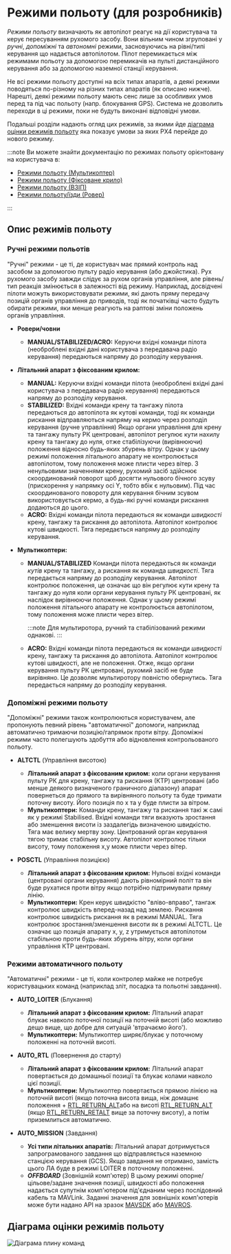 # Режими польоту (для розробників)

_Режими польоту_ визначають як автопілот реагує на дії користувача та керує пересуванням рухомого засобу. Вони вільним чином згруповані у _ручні_, _допоміжні_ та _автономні_ режими, засновуючись на рівні/типі керування що надається автопілотом. Пілот перемикається між режимами польоту за допомогою перемикачів на пульті дистанційного керування або за допомогою наземної станції керування.

Не всі режими польоту доступні на всіх типах апаратів, а деякі режими поводяться по-різному на різних типах апаратів (як описано нижче). Нарешті, деякі режими польоту мають сенс лише за особливих умов перед та під час польоту (напр. блокування GPS). Система не дозволить переходи в ці режими, поки не будуть виконані відповідні умови.

Подальші розділи надають огляд цих режимів, за якими йде [діаграма оцінки режимів польоту](#flight-mode-evaluation-diagram) яка показує умови за яких PX4 перейде до нового режиму.

:::note
Ви можете знайти документацію по режимах польоту орієнтовану на користувача в:

- [Режими польоту (Мультикоптер)](../flight_modes_mc/index.md)
- [Режими польоту (Фіксоване крило)](../flight_modes_fw/index.md)
- [Режими польоту (ВЗІП)](../flight_modes_vtol/index.md)
- [Режими польоту/їзди (Ровер)](../flight_modes_rover/index.md)

:::

## Опис режимів польоту

### Ручні режими польотів

"Ручні" режими - це ті, де користувач має прямий контроль над засобом за допомогою пульту радіо керування (або джойстика). Рух рухомого засобу завжди слідує за рухом органів управління, але рівень/тип реакція змінюється в залежності від режиму. Наприклад, досвідчені пілоти можуть використовувати режими, які дають пряму передачу позицій органів управління до приводів, тоді як початківці часто будуть обирати режими, яки менше реагують на раптові зміни положень органів управління.

- **Ровери/човни**

  - **MANUAL/STABILIZED/ACRO:** Керуючи вхідні команди пілота (необроблені вхідні дані користувача з передавача радіо керування) передаються напряму до розподілу керування.

- **Літальний апарат з фіксованим крилом:**

  - **MANUAL:** Керуючи вхідні команди пілота (необроблені вхідні дані користувача з передавача радіо керування) передаються напряму до розподілу керування.
  - **STABILIZED:** Вхідні команди крену та тангажу пілота передаються до автопілота як кутові команди, тоді як команди рискання відправляються напряму на кермо через розподіл керування (ручне управління) Якщо органи управління для крену та тангажу пульту РК центровані, автопілот регулює кути нахилу крену та тангажу до нуля, отже стабілізуючи (вирівнюючи) положення відносно будь-яких збурень вітру. Однак у цьому режимі положення літального апарату не контролюється автопілотом, тому положення може плисти через вітер. З ненульовими значеннями крену, рухомий засіб здійснює скоординований поворот щоб досягти нульового бічного зсуву (прискорення у напрямку осі Y, тобто вбік є нульовим). Під час скоординованого повороту для керування бічним зсувом використовується кермо, а будь-які ручні команди рискання додаються до цього.
  - **ACRO:** Вхідні команди пілота передаються як команди _швидкості_ крену, тангажу та рискання до автопілота. Автопілот контролює кутові швидкості. Тяга передається напряму до розподілу керування.

- **Мультикоптери:**

  - **MANUAL/STABILIZED** Команди пілота передаються як команди _кутів_ крену та тангажу, а рискання як команда _швидкості_. Тяга передається напряму до розподілу керування. Автопілот контролює положення, це означає що він регулює кути крену та тангажу до нуля коли органи керування пульту РК центровані, як наслідок вирівнюючи положення. Однак у цьому режимі положення літального апарату не контролюється автопілотом, тому положення може плисти через вітер.

    :::note
Для мультиротора, ручний та стабілізований режими однакові.
:::

  - **ACRO:** Вхідні команди пілота передаються як команди _швидкості_ крену, тангажу та рискання до автопілота. Автопілот контролює кутові швидкості, але не положення. Отже, якщо органи керування пульту РК центровані, рухомий засіб не буде вирівняно. Це дозволяє мультиротору повністю обернутись. Тяга передається напряму до розподілу керування.

### Допоміжні режими польоту

"Допоміжні" режими також контролюються користувачем, але пропонують певний рівень "автоматичної" допомоги, наприклад автоматично тримаючи позицію/гапрямок проти вітру. Допоміжні режими часто полегшують здобуття або відновлення контрольованого польоту.

- **ALTCTL** (Управління висотою)

  - **Літальний апарат з фіксованим крилом:** коли органи керування пульту РК для крену, тангажу та рискання (КТР) центровані (або менше деякого визначеного граничного діапазону) апарат повернеться до прямого та вирівняного польоту та буде тримати поточну висоту. Його позиція по x та y буде плисти за вітром.
  - **Мультикоптери:** Команди крену, тангажу та рискання такі ж самі як у режимі Stabilised. Вхідні команди тяги вказують зростання або зменшення висоти із заздалегідь визначеною швидкістю. Тяга має велику мертву зону. Центрований орган керування тягою тримає стабільну висоту. Автопілот контролює тільки висоту, тому положення x,y може плисти через вітер.

- **POSCTL** (Управління позицією)

  - **Літальний апарат з фіксованим крилом:** Нульові вхідні команди (центровані органи керування) дають рівномірний політ та він буде рухатися проти вітру якщо потрібно підтримувати пряму лінію.
  - **Мультикоптери:** Крен керує швидкістю "вліво-вправо", тангаж контролює швидкість вперед-назад над землею. Рискання контролює швидкість рискання як в режимі MANUAL. Тяга контролює зростання/зменшення висоти як в режимі ALTCTL. Це означає що позиція апарату x, y, z утримується автопілотом стабільною проти будь-яких збурень вітру, коли органи управління КТР центровані.

### Режими автоматичного польоту

"Автоматичні" режими - це ті, коли контролер майже не потребує користувацьких команд (наприклад зліт, посадка та польотні завдання).

- **AUTO_LOITER** (Блукання)

  - **Літальний апарат з фіксованим крилом:** Літальний апарат блукає навколо поточної позиції на поточній висоті (або можливо дещо вище, що добре для ситуацій 'втрачаємо його').
  - **Мультикоптери:** Мультикоптер ширяє/блукає у поточному положенні на поточній висоті.

- **AUTO_RTL** (Повернення до старту)

  - **Літальний апарат з фіксованим крилом:** Літальний апарат повертається до домашньої позиції та блукає колами навколо цієї позиції.
  - **Мультикоптери:** Мультикоптер повертається прямою лінією на поточній висоті (якщо поточна висота вища, ніж домашнє положення + [RTL_RETURN_ALT](../advanced_config/parameter_reference.md#RTL_RETURN_ALT)або на висоті [RTL_RETURN_ALT](../advanced_config/parameter_reference.md#RTL_RETURN_ALT) (якщо [RTL_RETURN_RETALT](../advanced_config/parameter_reference.md#RTL_RETURN_ALT) вище за поточну висоту), а потім приземлиться автоматично.

- **AUTO_MISSION** (Завдання)
  - **Усі типи літальних апаратів:** Літальний апарат дотримується запрограмованого завдання що відправляється наземною станцією керування (GCS). Якщо завдання не отримано, замість цього ЛА буде в режимі LOITER в поточному положенні.
  - **_OFFBOARD_** (Зовнішній комп'ютер) В цьому режимі опорне/цільове/задане значення позиції, швидкості або положення надається супутнім комп'ютером під'єднаним через послідовний кабель та MAVLink. Заданні значення для зовнішніх комп'ютерів може бути надано API на зразок [MAVSDK](http://mavsdk.mavlink.io) або [MAVROS](https://github.com/mavlink/mavros).

## Діаграма оцінки режимів польоту

![Діаграма плину команд](../../assets/diagrams/commander-flow-diagram.png)
